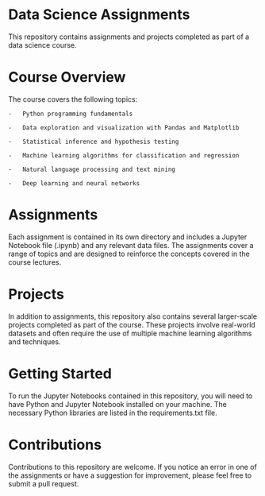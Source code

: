 # Data Science Assignments
This repository contains assignments and projects completed as part of a data science course.

# Course Overview
  The course covers the following topics:
  
    -	Python programming fundamentals
    
    -	Data exploration and visualization with Pandas and Matplotlib
    
    -	Statistical inference and hypothesis testing
    
    -	Machine learning algorithms for classification and regression
    
    -	Natural language processing and text mining
    
    -	Deep learning and neural networks

# Assignments
Each assignment is contained in its own directory and includes a Jupyter Notebook file (.ipynb) and any relevant data files. The assignments cover a range of topics and are designed to reinforce the concepts covered in the course lectures.

# Projects
 In addition to assignments, this repository also contains several larger-scale projects completed as part of the course. These projects involve real-world datasets and often require the use of multiple machine learning algorithms and techniques.

# Getting Started
  To run the Jupyter Notebooks contained in this repository, you will need to have Python and Jupyter Notebook installed on your machine. The necessary Python libraries are listed in the requirements.txt file.

# Contributions
Contributions to this repository are welcome. If you notice an error in one of the assignments or have a suggestion for improvement, please feel free to submit a pull request.

